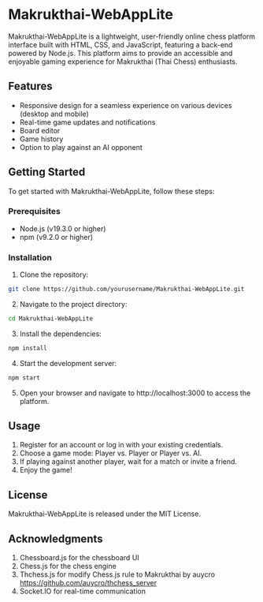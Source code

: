 # Makrukthai-WebAppLite

Makrukthai-WebAppLite is a lightweight, user-friendly online chess platform interface built with HTML, CSS, and JavaScript, featuring a back-end powered by Node.js. This platform aims to provide an accessible and enjoyable gaming experience for Makrukthai (Thai Chess) enthusiasts.

## Features

- Responsive design for a seamless experience on various devices (desktop and mobile)
- Real-time game updates and notifications
- Board editor
- Game history
- Option to play against an AI opponent

## Getting Started

To get started with Makrukthai-WebAppLite, follow these steps:

### Prerequisites

- Node.js (v19.3.0 or higher)
- npm (v9.2.0 or higher)

### Installation

1. Clone the repository:

```bash
git clone https://github.com/yourusername/Makrukthai-WebAppLite.git
```

2. Navigate to the project directory:

```bash
cd Makrukthai-WebAppLite
```

3. Install the dependencies:

```bash
npm install
```

4. Start the development server:

```bash
npm start
```

5. Open your browser and navigate to http://localhost:3000 to access the platform.

## Usage
1. Register for an account or log in with your existing credentials.
2. Choose a game mode: Player vs. Player or Player vs. AI.
3. If playing against another player, wait for a match or invite a friend.
4. Enjoy the game!

## License
Makrukthai-WebAppLite is released under the MIT License.

## Acknowledgments
1. Chessboard.js for the chessboard UI
2. Chess.js for the chess engine
3. Thchess.js for modify Chess.js rule to Makrukthai by auycro https://github.com/auycro/thchess_server
4. Socket.IO for real-time communication
